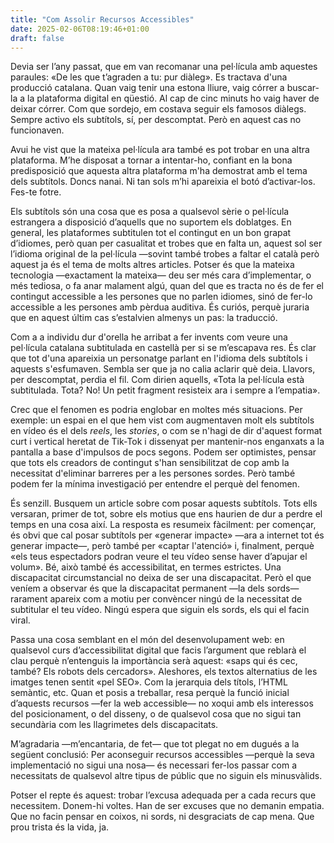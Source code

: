 ```yaml
---
title: "Com Assolir Recursos Accessibles"
date: 2025-02-06T08:19:46+01:00
draft: false
---
```


Devia ser l’any passat, que em van recomanar una pel·lícula amb aquestes paraules: «De les que t’agraden a tu: pur diàleg». Es tractava d'una producció catalana. Quan vaig tenir una estona lliure, vaig córrer a buscar-la a la plataforma digital en qüestió. Al cap de cinc minuts ho vaig haver de deixar córrer. Com que sordejo, em costava seguir els famosos diàlegs. Sempre activo els subtítols, sí, per descomptat. Però en aquest cas no funcionaven.

Avui he vist que la mateixa pel·lícula ara també es pot trobar en una altra plataforma. M’he disposat a tornar a intentar-ho, confiant en la bona predisposició que aquesta altra plataforma m'ha demostrat amb el tema dels subtítols. Doncs nanai. Ni tan sols m’hi apareixia el botó d’activar-los. Fes-te fotre.

Els subtítols són una cosa que es posa a qualsevol sèrie o pel·lícula estrangera a disposició d’aquells que no suportem els doblatges. En general, les plataformes subtitulen tot el contingut en un bon grapat d’idiomes, però quan per casualitat et trobes que en falta un, aquest sol ser l’idioma original de la pel·lícula —sovint també trobes a faltar el català però aquest ja és el tema de molts altres articles. Potser és que la mateixa tecnologia —exactament la mateixa— deu ser més cara d’implementar, o més tediosa, o fa anar malament algú, quan del que es tracta no és de fer el contingut accessible a les persones que no parlen idiomes, sinó de fer-lo accessible a les persones amb pèrdua auditiva. És curiós, perquè juraria que en aquest últim cas s’estalvien almenys un pas: la traducció.

Com a a individu dur d'orella he arribat a fer invents com veure una pel·lícula catalana subtitulada en castellà per si se m’escapava res. És clar que tot d'una apareixia un personatge parlant en l'idioma dels subtítols i aquests s'esfumaven. Sembla ser que ja no calia aclarir què deia. Llavors, per descomptat, perdia el fil. Com dirien aquells, «Tota la pel·lícula està subtitulada. Tota? No! Un petit fragment resisteix ara i sempre a l’empatia».

Crec que el fenomen es podria englobar en moltes més situacions. Per exemple: un espai en el que hem vist com augmentaven molt els subtítols en vídeo és el dels *reels*, les *stories*, o com se n'hagi de dir d'aquest format curt i vertical heretat de Tik-Tok i dissenyat per mantenir-nos enganxats a la pantalla a base d'impulsos de pocs segons. Podem ser optimistes, pensar que tots els creadors de contingut s'han sensibilitzat de cop amb la necessitat d'eliminar barreres per a les persones sordes. Però també podem fer la mínima investigació per entendre el perquè del fenomen. 

És senzill. Busquem un article sobre com posar aquests subtítols. Tots ells versaran, primer de tot, sobre els motius que ens haurien de dur a perdre el temps en una cosa així. La resposta es resumeix fàcilment: per començar, és obvi que cal posar subtítols per «generar impacte» —ara a internet tot és generar impacte—, però també per «captar l'atenció» i, finalment, perquè «els teus espectadors podran veure el teu vídeo sense haver d’apujar el volum». Bé, això també és accessibilitat, en termes estrictes. Una discapacitat circumstancial no deixa de ser una discapacitat. Però el que veníem a observar és que la discapacitat permanent —la dels sords— rarament apareix com a motiu per convèncer ningú de la necessitat de subtitular el teu vídeo. Ningú espera que siguin els sords, els qui el facin viral.

Passa una cosa semblant en el món del desenvolupament web: en qualsevol curs d’accessibilitat digital que facis l’argument que reblarà el clau perquè n’entenguis la importància serà aquest: «saps qui és cec, també? Els robots dels cercadors». Aleshores, els textos alternatius de les imatges tenen sentit «pel SEO». Com la jerarquia dels títols, l’HTML semàntic, etc. Quan et posis a treballar, resa perquè la funció inicial d’aquests recursos —fer la web accessible— no xoqui amb els interessos del posicionament, o del disseny, o de qualsevol cosa que no sigui tan secundària com les llagrimetes dels discapacitats.

M’agradaria —m’encantaria, de fet— que tot plegat no em dugués a la següent conclusió: Per aconseguir recursos accessibles —perquè la seva implementació no sigui una nosa— és necessari fer-los passar com a necessitats de qualsevol altre tipus de públic que no siguin els minusvàlids.

Potser el repte és aquest: trobar l’excusa adequada per a cada recurs que necessitem. Donem-hi voltes. Han de ser excuses que no demanin empatia. Que no facin pensar en coixos, ni sords, ni desgraciats de cap mena. Que prou trista és la vida, ja.